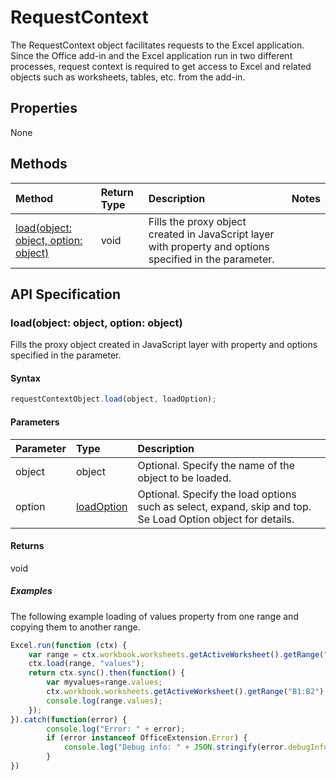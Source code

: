 # RequestContext

The RequestContext object facilitates requests to the Excel application. Since the Office add-in and the Excel application run in two different processes, request context is required to get access to Excel and related objects such as worksheets, tables, etc. from the add-in. 

## Properties
None

## Methods

| Method         | Return Type    |Description|Notes |
|:---------------|:--------|:----------|:-----|
|[load(object: object, option: object)](#loadobject-object-option-object)  |void     |Fills the proxy object created in JavaScript layer with property and options specified in the parameter.||

## API Specification

### load(object: object, option: object)
Fills the proxy object created in JavaScript layer with property and options specified in the parameter.

#### Syntax
```js
requestContextObject.load(object, loadOption);
```

#### Parameters
| Parameter       | Type    |Description|
|:----------------|:--------|:----------|
|object|object|Optional. Specify the name of the object to be loaded.|
|option|[loadOption](loadoption.md)|Optional. Specify the load options such as select, expand, skip and top. Se Load Option object for details.|

#### Returns
void

##### Examples

The following example loading of values property from one range and copying them to another range.

```js
Excel.run(function (ctx) { 
	var range = ctx.workbook.worksheets.getActiveWorksheet().getRange("A1:A2");
	ctx.load(range, "values");
	return ctx.sync().then(function() {
		var myvalues=range.values;
		ctx.workbook.worksheets.getActiveWorksheet().getRange("B1:B2").values = myvalues;
		console.log(range.values);
	});
}).catch(function(error) {
		console.log("Error: " + error);
		if (error instanceof OfficeExtension.Error) {
			console.log("Debug info: " + JSON.stringify(error.debugInfo));
		}
})
```
